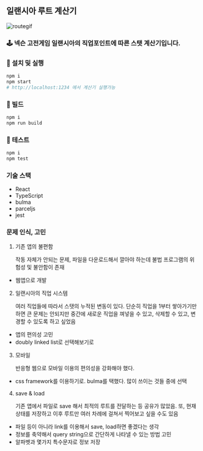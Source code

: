 ## 일랜시아 루트 계산기

![routegif](https://i.imgur.com/3nxjGrJ.gif)

### :joystick: 넥슨 고전게임 일랜시아의 직업포인트에 따른 스탯 계산기입니다.

### :construction: 설치 및 실행

```sh
npm i
npm start
# http://localhost:1234 에서 계산기 실행가능
```

### :rocket: 빌드

```sh
npm i
npm run build
```

### :hammer: 테스트

```sh
npm i
npm test
```

### 기술 스택

- React
- TypeScript
- bulma
- parceljs
- jest

### 문제 인식, 고민

1. 기존 앱의 불편함

   작동 자체가 안되는 문제, 파일을 다운로드해서 깔아야 하는데 불법 프로그램의 위험성 및 불안함이 존재

- 웹앱으로 개발

2. 일랜시아의 직업 시스템

   여러 직업들에 따라서 스탯의 누적된 변동이 있다. 단순히 직업을 1부터 쌓아가기만 하면 큰 문제는 안되지만 중간에 새로운 직업을 껴넣을 수 있고, 삭제할 수 있고, 변경할 수 있도록 하고 싶었음

- 앱의 편의성 고민
- doubly linked list로 선택해보기로

3. 모바일

   반응형 웹으로 모바일 이용의 편의성을 강화해야 했다.

- css framework를 이용하기로. bulma를 택했다. 많이 쓰이는 것들 중에 선택

4. save & load

   기존 앱에서 파일로 save 해서 최적의 루트를 전달하는 등 공유가 많았음. 또, 현재 상태를 저장하고 이후 루트만 여러 차례에 걸쳐서 찍어보고 싶을 수도 있음

- 파일 등이 아니라 link를 이용해서 save, load하면 좋겠다는 생각
- 정보를 축약해서 query string으로 간단하게 나타낼 수 있는 방법 고민
- 알파벳과 몇가지 특수문자로 정보 저장
